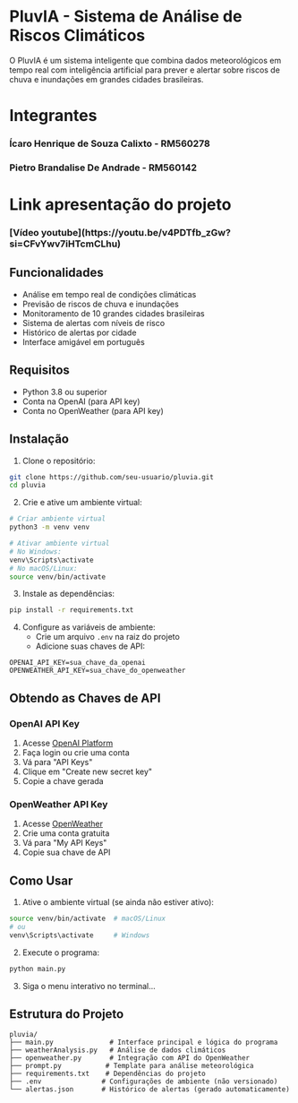 # PluvIA - Sistema de Análise de Riscos Climáticos

O PluvIA é um sistema inteligente que combina dados meteorológicos em tempo real com inteligência artificial para prever e alertar sobre riscos de chuva e inundações em grandes cidades brasileiras.

###
<h1 align="left">Integrantes</h1>

###

<h3 align="left">Ícaro Henrique de Souza Calixto - RM560278</h3>

###

<h3 align="left">Pietro Brandalise De Andrade - RM560142</h3>

###
###
<h1 align="left">Link apresentação do projeto</h1>

###

<h3 align="left">[Vídeo youtube](https://youtu.be/v4PDTfb_zGw?si=CFvYwv7iHTcmCLhu)</h3>

###

## Funcionalidades

- Análise em tempo real de condições climáticas
- Previsão de riscos de chuva e inundações
- Monitoramento de 10 grandes cidades brasileiras
- Sistema de alertas com níveis de risco
- Histórico de alertas por cidade
- Interface amigável em português

## Requisitos

- Python 3.8 ou superior
- Conta na OpenAI (para API key)
- Conta no OpenWeather (para API key)

## Instalação

1. Clone o repositório:
```bash
git clone https://github.com/seu-usuario/pluvia.git
cd pluvia
```

2. Crie e ative um ambiente virtual:
```bash
# Criar ambiente virtual
python3 -m venv venv

# Ativar ambiente virtual
# No Windows:
venv\Scripts\activate
# No macOS/Linux:
source venv/bin/activate
```

3. Instale as dependências:
```bash
pip install -r requirements.txt
```

4. Configure as variáveis de ambiente:
   - Crie um arquivo `.env` na raiz do projeto
   - Adicione suas chaves de API:
```env
OPENAI_API_KEY=sua_chave_da_openai
OPENWEATHER_API_KEY=sua_chave_do_openweather
```

## Obtendo as Chaves de API

### OpenAI API Key
1. Acesse [OpenAI Platform](https://platform.openai.com/api-keys)
2. Faça login ou crie uma conta
3. Vá para "API Keys"
4. Clique em "Create new secret key"
5. Copie a chave gerada

### OpenWeather API Key
1. Acesse [OpenWeather](https://openweathermap.org/api)
2. Crie uma conta gratuita
3. Vá para "My API Keys"
4. Copie sua chave de API

## Como Usar

1. Ative o ambiente virtual (se ainda não estiver ativo):
```bash
source venv/bin/activate  # macOS/Linux
# ou
venv\Scripts\activate     # Windows
```

2. Execute o programa:
```bash
python main.py
```

3. Siga o menu interativo no terminal...
   

## Estrutura do Projeto

```
pluvia/
├── main.py              # Interface principal e lógica do programa
├── weatherAnalysis.py   # Análise de dados climáticos
├── openweather.py       # Integração com API do OpenWeather
├── prompt.py           # Template para análise meteorológica
├── requirements.txt    # Dependências do projeto
├── .env               # Configurações de ambiente (não versionado)
└── alertas.json       # Histórico de alertas (gerado automaticamente)
```


